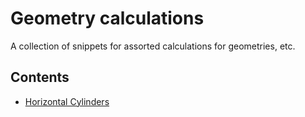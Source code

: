 # Geometry calculations
A collection of snippets for assorted calculations for geometries, etc.

## Contents
* [Horizontal Cylinders](HorizontalCylinders/)